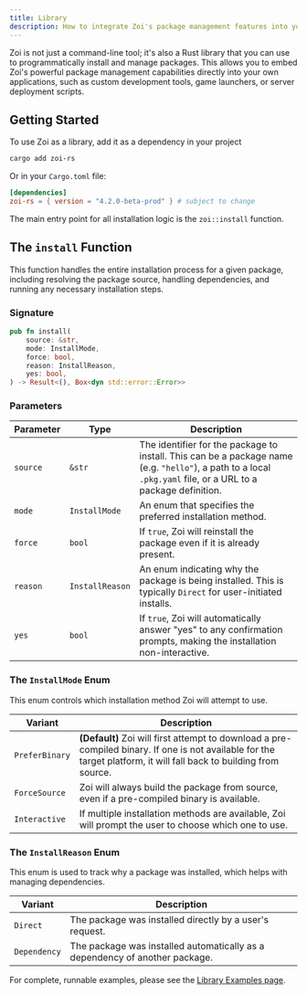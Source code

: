 ```yaml
---
title: Library
description: How to integrate Zoi's package management features into your own Rust applications.
---
```


Zoi is not just a command-line tool; it's also a Rust library that you can use to programmatically install and manage packages. This allows you to embed Zoi's powerful package management capabilities directly into your own applications, such as custom development tools, game launchers, or server deployment scripts.

## Getting Started

To use Zoi as a library, add it as a dependency in your project

```sh
cargo add zoi-rs
```

Or in your `Cargo.toml` file:

```toml
[dependencies]
zoi-rs = { version = "4.2.0-beta-prod" } # subject to change
```

The main entry point for all installation logic is the `zoi::install` function.

## The `install` Function

This function handles the entire installation process for a given package, including resolving the package source, handling dependencies, and running any necessary installation steps.

### Signature

```rust
pub fn install(
    source: &str,
    mode: InstallMode,
    force: bool,
    reason: InstallReason,
    yes: bool,
) -> Result<(), Box<dyn std::error::Error>>
```

### Parameters

| Parameter | Type            | Description                                                                                                                                                   |
| --------- | --------------- | ------------------------------------------------------------------------------------------------------------------------------------------------------------- |
| `source`  | `&str`          | The identifier for the package to install. This can be a package name (e.g. `"hello"`), a path to a local `.pkg.yaml` file, or a URL to a package definition. |
| `mode`    | `InstallMode`   | An enum that specifies the preferred installation method.                                                                                                     |
| `force`   | `bool`          | If `true`, Zoi will reinstall the package even if it is already present.                                                                                      |
| `reason`  | `InstallReason` | An enum indicating why the package is being installed. This is typically `Direct` for user-initiated installs.                                                |
| `yes`     | `bool`          | If `true`, Zoi will automatically answer "yes" to any confirmation prompts, making the installation non-interactive.                                          |

### The `InstallMode` Enum

This enum controls which installation method Zoi will attempt to use.

| Variant        | Description                                                                                                                                                         |
| -------------- | ------------------------------------------------------------------------------------------------------------------------------------------------------------------- |
| `PreferBinary` | **(Default)** Zoi will first attempt to download a pre-compiled binary. If one is not available for the target platform, it will fall back to building from source. |
| `ForceSource`  | Zoi will always build the package from source, even if a pre-compiled binary is available.                                                                          |
| `Interactive`  | If multiple installation methods are available, Zoi will prompt the user to choose which one to use.                                                                |

### The `InstallReason` Enum

This enum is used to track why a package was installed, which helps with managing dependencies.

| Variant      | Description                                                                 |
| ------------ | --------------------------------------------------------------------------- |
| `Direct`     | The package was installed directly by a user's request.                     |
| `Dependency` | The package was installed automatically as a dependency of another package. |

For complete, runnable examples, please see the [Library Examples page](/docs/zds/zoi/lib/examples/).
